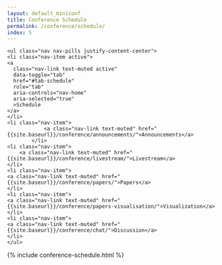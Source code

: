 ```yaml
---
layout: default_miniconf
title: Conference Schedule
permalink: /conference/schedule/
index: 5
---
```


<div class="container mb-3 pb-3">
  <!-- Tabs -->
  <div class="tabs">
    
    <ul class="nav nav-pills justify-content-center">
    <li class="nav-item active">
    <a
      class="nav-link text-muted active"
      data-toggle="tab"
      href="#tab-schedule"
      role="tab"
      aria-controls="nav-home"
      aria-selected="true"
      >Schedule
    </a>
    </li>
    <li class="nav-item">
                <a class="nav-link text-muted" href="{{site.baseurl}}/conference/announcements/">Announcements</a>
            </li>
    <li class="nav-item">
        <a class="nav-link text-muted" href="{{site.baseurl}}/conference/livestream/">Livestream</a>
    </li>
    <li class="nav-item">
    <a class="nav-link text-muted" href="{{site.baseurl}}/conference/papers/">Papers</a>
    </li>
    <li class="nav-item">
    <a class="nav-link text-muted" href="{{site.baseurl}}/conference/papers-visualisation/">Visualization</a>
    </li>
    <li class="nav-item">
    <a class="nav-link text-muted" href="{{site.baseurl}}/conference/chat/">Discussion</a>
    </li>
    </ul>
  </div>
</div>

{% include conference-schedule.html %}

